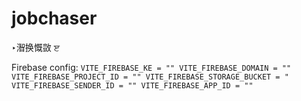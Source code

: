 ﻿# jobchaser

‣潪换慨敳 ੲ

Firebase config:
``VITE_FIREBASE_KE = ""
VITE_FIREBASE_DOMAIN = ""
VITE_FIREBASE_PROJECT_ID = ""
VITE_FIREBASE_STORAGE_BUCKET = "
VITE_FIREBASE_SENDER_ID = ""
VITE_FIREBASE_APP_ID = ""``
